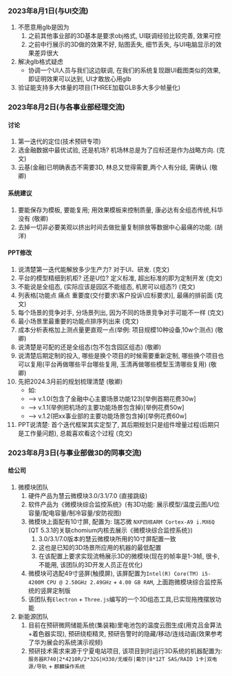 ### 2023年8月1日(与UI交流)
1. 不愿意用glb是因为
	1. 之前其他事业部的3D基本是要求obj格式, UI联调经验比较完善, 效果可控
	2. 之前中行展示的3D做的效果不好, 贴图丢失, 细节丢失, 与UI电脑显示的效果差异很大
2. 解决glb格式疑虑
	- 协调一个UI人员与我们这边联调, 在我们的系统复现跟UI截图类似的效果, 即证明效果可以达到, UI才敢放心用glb
3. 验证能支持多大体量的项目(THREE加载GLB多大多少帧量化)

### 2023年8月2日(与各事业部经理交流)
#### 讨论
1. 第一迭代的定位(技术预研专项)
2. 选金融数据中最优试验, 还是机场?  机场林总是为了应标还是作为战略方向.  (克文)
3. 云基(金融)已明确表态不需要3D, 林总又觉得需要,两个人有分歧, 需确认 (敬卿)
#### 系统建议
1. 要能保存为模板, 要能复用; 用效果模板来控制质量, 康必达有全组态传统,科华没有 (敬卿)
2. 去掉一切非必要美观以挤出时间去做批量复制排放等数据中心最痛的功能. (胡洋)
#### PPT修改
1. 说清楚第一迭代能解放多少生产力?  对于UI、研发. (克文)
2. 平台的模型精细到机柜? 还是U位? 定义标准, 超出标准的即为定制开发 (克文)
3. 不能说是全组态, (实际应该是园区不能组态, 机房可以组态?) (克文)
4. 列表格[功能点 痛点 重要度(交付要求\客户投诉\应标要求)], 最痛的排前面 (克文)
5. 每个场景的竞争对手, 分场景列出, 因为不同的场景竞争对手可能不一样 (克文)
6. 最小场景里最重要的功能点排序列出来 (克文)
7. 成本分析表格加上测点量更直观一点(举例: 项目规模10种设备,10w个测点)  (敬卿)
8. 说清楚是可配的还是全组态(包不包含园区组态) (敬卿)
9. 说清楚后期定制的投入, 哪些是换个项目的时候需要重新定制, 哪些换个项目也可以复用(平台再做哪些平台哪些复用, 玉清再做哪些模型玉清哪些复用) (敬卿)
10. 先把2024.3月前的规划梳理清楚 (敬卿)
	- 如: 
	- --> v.1.0(包含了金融中心主要场景功能123)[举例首期花费30w] 
	- --> v.1.1(举例把机场的主要功能场景包含掉)[举例花费50w] 
	- --> v.1.2(把xx事业部的主要功能场景包含掉)[举例花费60w]
11. PPT说清楚: 首个迭代框架其实定型了, 其后期规划只是组件增量过程(后期只是工作量问题), 总裁喜欢看这个过程 (克文)


### 2023年8月3日(与事业部做3D的同事交流)
#### 给公司
1. 微模块团队
	1. 硬件产品为慧云微模块3.0/3.1/7.0 (直接跳级)
	2. 软件产品为《微模块综合监控系统》(有3D功能: 展示模型/温度云图/U位容量/配电容量/制冷容量/安防视图)
	3. 微模块上面配有10寸屏, 配置为: 瑞芯微 `NXP四核ARM Cortex-A9 i.MX6Q` (QT 5.3.1的关联chomium内核去展示《微模块综合监控系统》)
		1. 3.0/3.1/7.0版本的慧云微模块所用的10寸屏配置一致
		2. 这也是已知的3D场景所应用的机器的最低配置
		3. 在该配置上要求实现流畅展示3D的微模块(现在的帧率是1-3帧, 很卡, 不能用, 该团队的3D开发人员正在优化)
	4. 微模块可选配49寸竖屏(触摸屏), 该屏配置为`Intel(R) Core(TM) i5-4200M CPU @ 2.50GHz 2.49GHz` + `4.00 GB RAM`, 上面跑微模块综合监控系统的竖屏定制版
	5. 该团队有`Electron` + `Three.js`编写的一个3D组态工具,已实现拖拽摆放功能
2. 新能源团队
	1. 目前在预研微网储能系统(集装箱)里电池包的温度云图生成(用克吕金算法+着色器实现), 预研绕柜精灵, 预研告警时的隐藏/移动/连线动画(效果参考了华为展会的系统演示视频)
	2. 预研技术需求来源于宁夏电站项目, 该项目到时运行3D系统的机器配置为: `服务器R740|2*4210R/2*32G|H330/无缓存|戴尔|8*12T SAS/RAID 1卡|双电源/导轨` + `麒麟操作系统` 